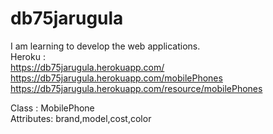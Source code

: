 # db75jarugula<br>
I am learning to develop the web applications.<br>
Heroku :<br>
<https://db75jarugula.herokuapp.com/><br>
<https://db75jarugula.herokuapp.com/mobilePhones><br>
<https://db75jarugula.herokuapp.com/resource/mobilePhones>

Class : MobilePhone <br>
Attributes: brand,model,cost,color
